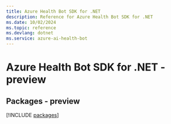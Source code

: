 ```yaml
---
title: Azure Health Bot SDK for .NET
description: Reference for Azure Health Bot SDK for .NET
ms.date: 10/02/2024
ms.topic: reference
ms.devlang: dotnet
ms.service: azure-ai-health-bot
---
```

# Azure Health Bot SDK for .NET - preview
## Packages - preview
[!INCLUDE [packages](health-bot-index.md)]